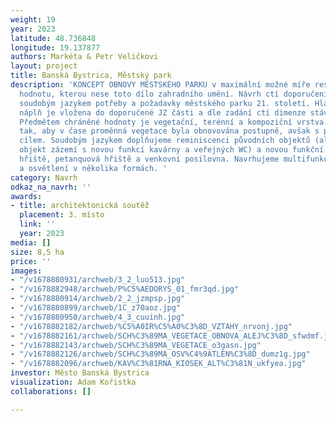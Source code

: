 ```yaml
---
weight: 19
year: 2023
latitude: 48.736848
longitude: 19.137877
authors: Markéta & Petr Veličkovi
layout: project
title: Banská Bystrica, Městský park
description: 'KONCEPT OBNOVY MĚSTSKÉHO PARKU v maximální možné míře respektuje památkovou
  hodnotu, kterou nese toto dílo zahradního umění. Návrh ctí doporučení a doplňuje
  soudobým jazykem potřeby a požadavky městského parku 21. století. Hlavní funkční
  náplň je vložena do doporučené JZ části a dle zadání ctí dimenze stávajících objektů.
  Předmětem chráněné hodnoty je vegetační, terénní a kompoziční vrstva. K dílu přistupujeme
  tak, aby v čase proměnná vegetace byla obnovována postupně, avšak s promyšleným
  cílem. Soudobým jazykem doplňujeme reminiscenci původních objektů (altán, kiosek,
  objekt zázemí s novou funkcí kavárny a veřejných WC) a novou funkční náplň – dětská
  hřiště, petanquová hřiště a venkovní posilovna. Navrhujeme multifunkční mobiliář
  a osvětlení v několika formách. '
category: Navrh
odkaz_na_navrh: ''
awards:
- title: architektonická soutěž
  placement: 3. místo
  link: ''
  year: 2023
media: []
size: 8,5 ha
price: ''
images:
- "/v1678880931/archweb/3_2_luo513.jpg"
- "/v1678882948/archweb/P%C5%AEDORYS_01_fmr3qd.jpg"
- "/v1678880914/archweb/2_2_jzmpsp.jpg"
- "/v1678880899/archweb/1C_z70aoz.jpg"
- "/v1678880950/archweb/4_3_cuuinh.jpg"
- "/v1678882182/archweb/%C5%A0IR%C5%A0%C3%8D_VZTAHY_nrvonj.jpg"
- "/v1678882161/archweb/SCH%C3%89MA_VEGETACE_OBNOVA_ALEJ%C3%8D_sfwdmf.jpg"
- "/v1678882143/archweb/SCH%C3%89MA_VEGETACE_o3gasn.jpg"
- "/v1678882126/archweb/SCH%C3%89MA_OSV%C4%9ATLEN%C3%8D_dumz1g.jpg"
- "/v1678882096/archweb/KAV%C3%81RNA_KIOSEK_ALT%C3%81N_ukfyea.jpg"
investor: Město Banská Bystrica
visualization: Adam Kořistka
collaborations: []

---
```

